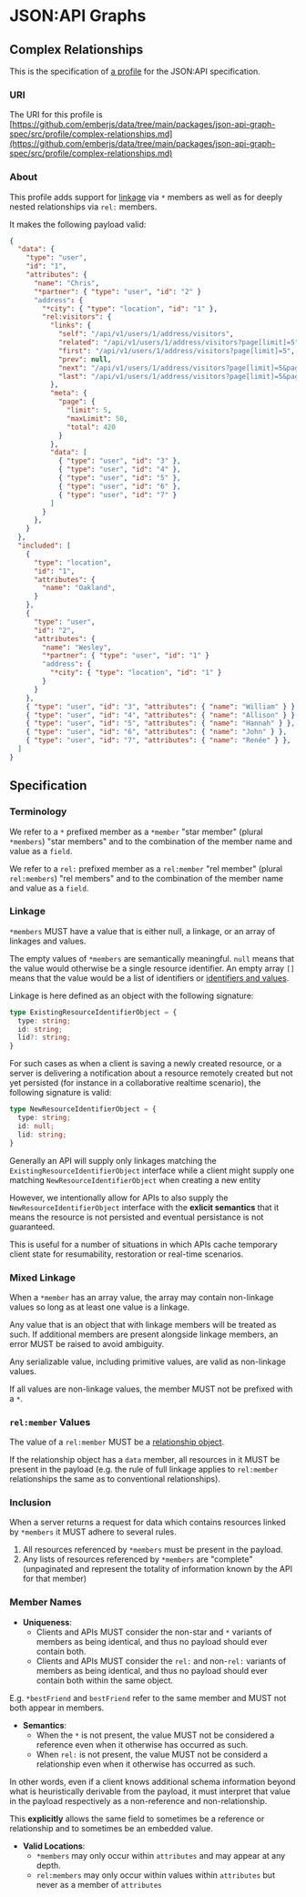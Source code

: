 # JSON:API Graphs

## Complex Relationships

This is the specification of [a profile](https://jsonapi.org/format/1.2/#profile-rules) for the JSON:API specification.

### URI

The URI for this profile is [https://github.com/emberjs/data/tree/main/packages/json-api-graph-spec/src/profile/complex-relationships.md](https://github.com/emberjs/data/tree/main/packages/json-api-graph-spec/src/profile/complex-relationships.md)

### About

This profile adds support for [linkage](https://jsonapi.org/format/#document-resource-identifier-objects) via `*` members as well as for
deeply nested relationships via `rel:` members.

It makes the following payload valid: 

```json
{
  "data": {
    "type": "user",
    "id": "1",
    "attributes": {
      "name": "Chris",
      "*partner": { "type": "user", "id": "2" }
      "address": {
        "*city": { "type": "location", "id": "1" },
        "rel:visitors": {
          "links": {
            "self": "/api/v1/users/1/address/visitors",
            "related": "/api/v1/users/1/address/visitors?page[limit]=5",
            "first": "/api/v1/users/1/address/visitors?page[limit]=5",
            "prev": null,
            "next": "/api/v1/users/1/address/visitors?page[limit]=5&page[after]=7",
            "last": "/api/v1/users/1/address/visitors?page[limit]=5&page[after]=417"
          },
          "meta": {
            "page": {
              "limit": 5,
              "maxLimit": 50,
              "total": 420
            }
          },
          "data": [
            { "type": "user", "id": "3" },
            { "type": "user", "id": "4" },
            { "type": "user", "id": "5" },
            { "type": "user", "id": "6" },
            { "type": "user", "id": "7" }
          ]
        }
      },
    }
  },
  "included": [
    {
      "type": "location",
      "id": "1",
      "attributes": {
        "name": "Oakland",
      }
    },
    {
      "type": "user",
      "id": "2",
      "attributes": {
        "name": "Wesley",
        "*partner": { "type": "user", "id": "1" }
        "address": {
          "*city": { "type": "location", "id": "1" }
        }
      }
    },
    { "type": "user", "id": "3", "attributes": { "name": "William" } },
    { "type": "user", "id": "4", "attributes": { "name": "Allison" } },
    { "type": "user", "id": "5", "attributes": { "name": "Hannah" } },
    { "type": "user", "id": "6", "attributes": { "name": "John" } },
    { "type": "user", "id": "7", "attributes": { "name": "Renée" } },
  ]
}
```

## Specification

### Terminology

We refer to a `*` prefixed member as a `*member` "star member" (plural `*members`) "star members" and to the combination of the member name and value as a `field`.

We refer to a `rel:` prefixed member as a `rel:member` "rel member" (plural `rel:members`) "rel members" and to the combination of the member name and value as a `field`.

### Linkage

`*members` MUST have a value that is either null, a linkage, or an array of linkages and values.

The empty values of `*members` are semantically meaningful. `null` means that
the value would otherwise be a single resource identifier. An empty array `[]`
means that the value would be a list of identifiers or [identifiers and values](#mixed-linkage).

Linkage is here defined as an object with the following signature:

```ts
type ExistingResourceIdentifierObject = {
  type: string;
  id: string;
  lid?: string;
}
```

For such cases as when a client is saving a newly created resource, or a server is delivering a notification about a resource remotely created but not yet persisted (for instance in a collaborative realtime scenario), the following signature is valid:

```ts
type NewResourceIdentifierObject = {
  type: string;
  id: null;
  lid: string;
}
```

Generally an API will supply only linkages matching the `ExistingResourceIdentifierObject` interface while a client
might supply one matching `NewResourceIdentifierObject` when creating a new entity

However, we intentionally allow for APIs to also supply the `NewResourceIdentifierObject` interface with the
**exlicit semantics** that it means the resource is not persisted and eventual persistance is not guaranteed.

This is useful for a number of situations in which APIs cache temporary client state for resumability, restoration or
real-time scenarios.

### Mixed Linkage

When a `*member` has an array value, the array may contain non-linkage values so long as
at least one value is a linkage.

Any value that is an object that with linkage members will be treated as such. If additional
members are present alongside linkage members, an error MUST be raised to avoid ambiguity.

Any serializable value, including primitive values, are valid as non-linkage values.

If all values are non-linkage values, the member MUST not be prefixed with a `*`.

### `rel:member` Values

The value of a `rel:member` MUST be a [relationship object](https://jsonapi.org/format/#document-resource-object-relationships).

If the relationship object has a `data` member, all resources in it MUST be present in the payload
(e.g. the rule of full linkage applies to `rel:member` relationships the same as to conventional relationships).

### Inclusion

When a server returns a request for data which contains resources linked by `*members` it MUST adhere to several rules.

1. All resources referenced by `*members` must be present in the payload.
2. Any lists of resources referenced by `*members` are "complete" (unpaginated and represent the totality of information known by the API for that member)

### Member Names

- **Uniqueness**:
  - Clients and APIs MUST consider the non-star and 
`*` variants of members as being identical, and thus no payload
should ever contain both.
  - Clients and APIs MUST consider the `rel:` and non-`rel:` variants of members as being identical, and thus no payload should ever contain both within the same object.

E.g. `*bestFriend` and `bestFriend` refer to the same member and MUST not both appear in members.

- **Semantics**:
  - When the `*` is not present, the value MUST not be considered a reference even when it otherwise has occurred as such.
  - When `rel:` is not present, the value MUST not be considerd a relationship even when it otherwise has occurred as such.

In other words, even if a client knows additional schema information beyond what is heuristically derivable from the payload, it must interpret that value in the payload respectively as a non-reference
and non-relationship.

This **explicitly** allows the same field to sometimes be a reference or relationship and to sometimes be an embedded value.

- **Valid Locations**: 
  - `*members` may only occur within `attributes` and may appear at any depth.
  - `rel:members` may only occur within values within `attributes` but never as a member of `attributes`
